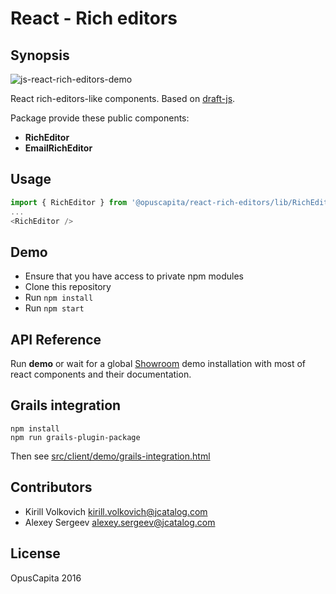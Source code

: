 # React - Rich editors

## Synopsis

![js-react-rich-editors-demo](https://raw.githubusercontent.com/OpusCapitaBES/js-react-rich-editors/master/demo.gif?token=AWiQTA958R_RhkZhS7zv7WRswvx4KHwuks5YPbKewA%3D%3D)

React rich-editors-like components. Based on [draft-js](https://facebook.github.io/draft-js/).

Package provide these public components:

* **RichEditor**
* **EmailRichEditor**

## Usage

```js
import { RichEditor } from '@opuscapita/react-rich-editors/lib/RichEditor';
...
<RichEditor />
```

## Demo

* Ensure that you have access to private npm modules
* Clone this repository
* Run `npm install`
* Run `npm start`

## API Reference

Run **demo** or wait for a global [Showroom](https://github.com/OpusCapitaBES/js-react-showroom) demo installation with most of react components and their documentation.

## Grails integration

```
npm install
npm run grails-plugin-package
```

Then see [src/client/demo/grails-integration.html](./src/client/demo/grails-integration.html)

## Contributors

* Kirill Volkovich kirill.volkovich@jcatalog.com
* Alexey Sergeev alexey.sergeev@jcatalog.com

## License

OpusCapita 2016
